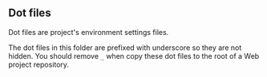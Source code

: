 ## Dot files

Dot files are project's environment settings files.

The dot files in this folder are prefixed with underscore so they are not hidden. You should remove `_` when copy these dot files to the root of a Web project repository.
